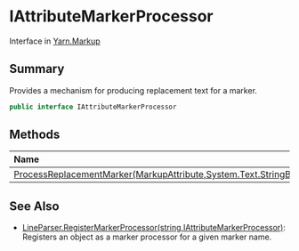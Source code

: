# IAttributeMarkerProcessor

Interface in [Yarn.Markup](/docs/api/csharp/yarn.markup.md)

## Summary

Provides a mechanism for producing replacement text for a
marker.

```csharp
public interface IAttributeMarkerProcessor
```

## Methods

|Name|Description|
|:---|:---|
|[ProcessReplacementMarker(MarkupAttribute,System.Text.StringBuilder,List<MarkupAttribute>,string)](/docs/api/csharp/yarn.markup.iattributemarkerprocessor.processreplacementmarker.md)||

## See Also

* [LineParser.RegisterMarkerProcessor\(string,IAttributeMarkerProcessor\)](/docs/api/csharp/yarn.markup.lineparser.registermarkerprocessor.md): Registers an object as a marker processor for a given marker name.

